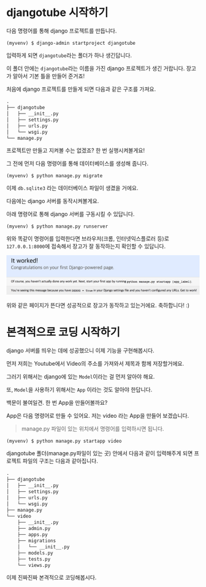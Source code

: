# djangotube 시작하기

다음 명령어를 통해 django 프로젝트를 만듭니다.

```
(myvenv) $ django-admin startproject djangotube
```

입력하게 되면 `djangotube`라는 폴더가 하나 생긴답니다.

이 폴더 안에는 `djangotube`라는 이름을 가진 django 프로젝트가 생긴 거랍니다. 장고가 알아서 기본 틀을 만들어 준거죠!

처음에 django 프로젝트를 만들게 되면 다음과 같은 구조를 가져요.

```
.
├── djangotube
│   ├── __init__.py
│   ├── settings.py
│   ├── urls.py
│   └── wsgi.py
└── manage.py
```

프로젝트만 만들고 지켜볼 수는 없겠죠? 한 번 실행시켜볼게요!

그 전에 먼저 다음 명령어를 통해 데이터베이스를 생성해 줍니다.

```
(myvenv) $ python manage.py migrate
```

이제 `db.sqlite3` 라는 데이터베이스 파일이 생겼을 거에요.

다음에는 django 서버를 동작시켜볼게요.

아래 명령어로 통해 django 서버를 구동시킬 수 있답니다.

```
(myvenv) $ python manage.py runserver
```

위와 똑같이 명령어를 입력한다면 브라우저\(크롬, 인터넷익스플로러 등\)로 `127.0.0.1:8000`에 접속해서 장고가 잘 동작하는지 확인할 수 있답니다.

![](/assets/itworks.png)

위와 같은 페이지가 뜬다면 성공적으로 장고가 동작하고 있는거에요. 축하합니다! :\)

# 본격적으로 코딩 시작하기

django 서버를 띄우는 데에 성공했으니 이제 기능을 구현해봅시다.

먼저 저희는 Youtube에서 Video의 주소를 가져와서 제목과 함께 저장할거에요.

그러기 위해서는 django에 있는 `Model`이라는 걸 먼저 알아야 해요.

또, `Model`을 사용하기 위해서는 `App` 이라는 것도 알아야 한답니다.

백문이 불여일견. 한 번 App을 만들어볼까요?

App은 다음 명령어로 만들 수 있어요. 저는 video 라는 App을 만들어 보겠습니다.

> manage.py 파일이 있는 위치에서 명령어를 입력하시면 됩니다.

```
(myvenv) $ python manage.py startapp video
```

djangotube 폴더\(manage.py파일이 있는 곳\) 안에서 다음과 같이 입력해주게 되면 프로젝트 파일의 구조는 다음과 같아집니다.

```
.
├── djangotube
│   ├── __init__.py
│   ├── settings.py
│   ├── urls.py
│   └── wsgi.py
├── manage.py
└── video
    ├── __init__.py
    ├── admin.py
    ├── apps.py
    ├── migrations
    │   └── __init__.py
    ├── models.py
    ├── tests.py
    └── views.py
```

이제 진짜진짜 본격적으로 코딩해봅시다.

# 

# 

# 

# 




